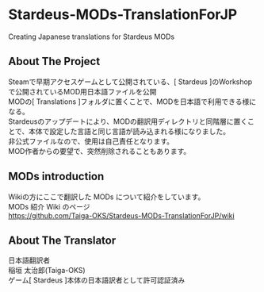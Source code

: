 # Stardeus-MODs-TranslationForJP
Creating Japanese translations for Stardeus MODs
<!-- ABOUT THE PROJECT -->
## About The Project
Steamで早期アクセスゲームとして公開されている、[ Stardeus ]のWorkshopで公開されているMOD用日本語ファイルを公開<br>
MODの[ Translations ]フォルダに置くことで、MODを日本語で利用できる様になる。<br>
Stardeusのアップデートにより、MODの翻訳用ディレクトリと同階層に置くことで、本体で設定した言語と同じ言語が読み込まれる様になりました。<br>
非公式ファイルなので、使用は自己責任となります。<br>
MOD作者からの要望で、突然削除されることもあります。
<!-- ABOUT THE MODs -->
## MODs introduction
Wikiの方にここで翻訳した MODs について紹介をしています。<br>
MODs 紹介 Wiki のページ<br>
https://github.com/Taiga-OKS/Stardeus-MODs-TranslationForJP/wiki
<!-- ABOUT THE TRANSLATER -->
## About The Translator
日本語翻訳者<br>
稲垣 太治郎(Taiga-OKS)<br>
ゲーム[ Stardeus ]本体の日本語訳者として許可認証済み
